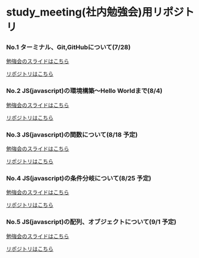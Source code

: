# study_meeting(社内勉強会)用リポジトリ

### No.1 ターミナル、Git,GitHubについて(7/28)

[勉強会のスライドはこちら](https://docs.google.com/presentation/d/14YtxgEnmIwaAHE4lTqlvMDvOyD32YQOFqBA1uppTkn4/edit?usp=sharing)

[リポジトリはこちら](https://github.com/WebEngineer-Maedagumi/study_meeting/blob/main/study/GIT_STUDY.md)

### No.2 JS(javascript)の環境構築〜Hello Worldまで(8/4)

[勉強会のスライドはこちら](https://docs.google.com/presentation/d/18JJy-Jkc0IqQi3SuAbnJx62MRU2wffrVehbYKtAEu8I/edit?usp=sharing)

[リポジトリはこちら](https://github.com/WebEngineer-Maedagumi/study_meeting/blob/main/study/JS_STUDY.md)

### No.3 JS(javascript)の関数について(8/18 予定)

[勉強会のスライドはこちら](https://docs.google.com/presentation/d/14IAZqw8LDp0_rOrI3x7GIePKTL2i66hQi3I-kbUy2VY/edit?usp=sharing)

[リポジトリはこちら]()

### No.4 JS(javascript)の条件分岐について(8/25 予定)

[勉強会のスライドはこちら]()

[リポジトリはこちら]()

### No.5 JS(javascript)の配列、オブジェクトについて(9/1 予定)

[勉強会のスライドはこちら]()

[リポジトリはこちら]()

